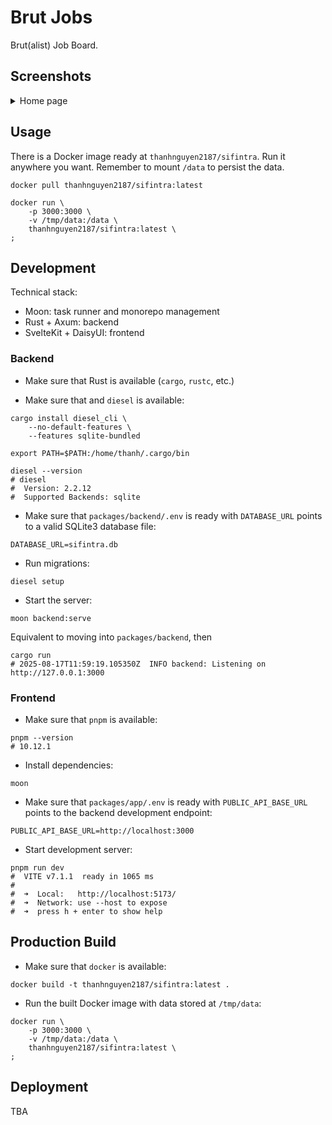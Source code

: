 # Brut Jobs

Brut(alist) Job Board.

## Screenshots

<details>
  <summary>Home page</summary>

  TBA
</details>

## Usage

There is a Docker image ready at `thanhnguyen2187/sifintra`. Run it anywhere you
want. Remember to mount `/data` to persist the data.

```shell
docker pull thanhnguyen2187/sifintra:latest

docker run \
    -p 3000:3000 \
    -v /tmp/data:/data \
    thanhnguyen2187/sifintra:latest \
;
```

## Development

Technical stack:

- Moon: task runner and monorepo management
- Rust + Axum: backend
- SvelteKit + DaisyUI: frontend

### Backend

- Make sure that Rust is available (`cargo`, `rustc`, etc.)

- Make sure that and `diesel` is available:

```shell
cargo install diesel_cli \
    --no-default-features \
    --features sqlite-bundled

export PATH=$PATH:/home/thanh/.cargo/bin

diesel --version
# diesel
#  Version: 2.2.12
#  Supported Backends: sqlite
```

- Make sure that `packages/backend/.env` is ready with `DATABASE_URL`
  points to a valid SQLite3 database file:

```shell
DATABASE_URL=sifintra.db
```

- Run migrations:

```shell
diesel setup
```

- Start the server:

```shell
moon backend:serve
```

Equivalent to moving into `packages/backend`, then

```shell
cargo run
# 2025-08-17T11:59:19.105350Z  INFO backend: Listening on http://127.0.0.1:3000
```

### Frontend

- Make sure that `pnpm` is available:

```shell
pnpm --version
# 10.12.1
```

- Install dependencies:

```shell
moon 
```

- Make sure that `packages/app/.env` is ready with `PUBLIC_API_BASE_URL` points
  to the backend development endpoint:

```
PUBLIC_API_BASE_URL=http://localhost:3000
```

- Start development server:

```shell
pnpm run dev
#  VITE v7.1.1  ready in 1065 ms
#
#  ➜  Local:   http://localhost:5173/
#  ➜  Network: use --host to expose
#  ➜  press h + enter to show help
```

## Production Build

- Make sure that `docker` is available:

```shell
docker build -t thanhnguyen2187/sifintra:latest .
```

- Run the built Docker image with data stored at `/tmp/data`:

```shell
docker run \
    -p 3000:3000 \
    -v /tmp/data:/data \
    thanhnguyen2187/sifintra:latest \
;
```

## Deployment

TBA
